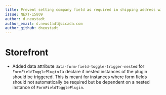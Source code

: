 ```yaml
---
title: Prevent setting company field as required in shipping address with personal account type
issue: NEXT-15809
author: d.neustadt
author_email: d.neustadt@cicada.com 
author_github: dneustadt
---
```

# Storefront
* Added data attribute `data-form-field-toggle-trigger-nested` for `FormFieldTogglePlugin` to declare if nested instances of the plugin should be triggered. This is meant for instances where form fields should not automatically be required but be dependent on a nested instance of `FormFieldTogglePlugin`.
